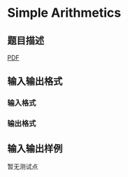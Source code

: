 # Simple Arithmetics

## 题目描述

[problemUrl]: https://uva.onlinejudge.org/index.php?option=com_onlinejudge&Itemid=8&category=448&page=show_problem&problem=4319

[PDF](https://uva.onlinejudge.org/external/15/p1544.pdf)

## 输入输出格式

### 输入格式

### 输出格式

## 输入输出样例

暂无测试点

